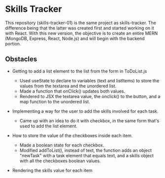 # Skills Tracker

This repository (skills-tracker-01) is the same project as skills-tracker. The difference being that the latter was created first and started working on it with React. With this new version, the objective is to create an entire MERN (MongoDB, Express, React, Node.js) and will begin with the backend portion.

## Obstacles

- Getting to add a list element to the list from the form in ToDoList.js

  - Used useState to declare to variables (text and listItems) to store the values from the textarea and the unordered list.
  - Made a function that onClick() updates both values.
  - Rendered to JSX the textarea value, the onclick() to the button, and a map function to the unordered list.

- Implementing a way for the user to add the skills involved for each task.

  - Came up with an idea to do it with checkbox, in the same form that's used to add the list element.

- How to store the value of the checkboxes inside each item.

  - Made a boolean state for each checkbox.
  - Modified addToList(), instead of text, the function adds an object "newTask" with a task element that equals text, and a skills object with all the checkboxes boolean values.

- Rendering the skills value for each item

